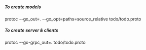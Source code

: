 ##### To create models
protoc --go_out=. --go_opt=paths=source_relative todo/todo.proto
##### To create server & clients
protoc --go-grpc_out=. todo/todo.proto